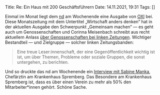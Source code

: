 Title: Re: Ein Haus mit 200 Geschäftsführern
Date: 14.11.2021, 19:31
Tags: []

Einmal im Monat liegt dem [nd](https://www.nd-aktuell.de/) am Wochenende eine Ausgabe von [OXI](https://oxiblog.de/) bei. Diese Monatszeitung mit dem Untertitel „Wirtschaft anders denken“ hat in der aktuellen Ausgabe den Schwerpunkt „Gemeinsam machen“ — es geht auch um Genossenschaften und Corinna Meisenbach schreibt aus recht aktuellem Anlass [über Genossenschaften bei linken Zeitungen](https://www.nd-aktuell.de/artikel/1158534.genossenschaften-bildet-zeitungsbanden.html). Wichtiger Bestandteil — und Zielgruppe — solcher linken Zeitungsbanden:

> Eine treue Leser:innenschaft, der eine Gegenöffentlichkeit wichtig ist ist, um über Themen, Probleme oder soziale Gruppen, die sonst untergehen, zu berichten.

Und so druckte das nd am Wochenende ein [Interview mit Sabine Manka](https://www.nd-aktuell.de/artikel/1158542.selbstverwaltetes-wirtschaften-ein-haus-mit-geschaeftsfuehrern.html), Chefärztin am Krankenhaus Spremberg. Das Besondere am Krankenhaus Spremberg ist, dass es über einen Verein zu mehr als 50% den Mitarbeiter\*innen gehört. Schöne Sache.